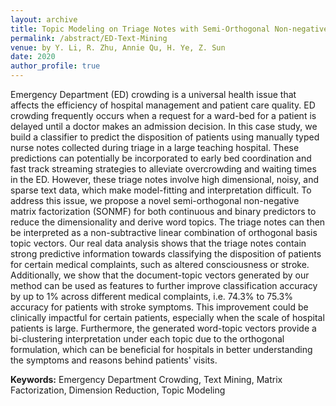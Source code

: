 ```yaml
---
layout: archive
title: Topic Modeling on Triage Notes with Semi-Orthogonal Non-negative Matrix Factorization
permalink: /abstract/ED-Text-Mining
venue: by Y. Li, R. Zhu, Annie Qu, H. Ye, Z. Sun
date: 2020
author_profile: true
---
```


Emergency Department (ED) crowding is a universal health issue that affects the efficiency of hospital management and patient care quality. ED crowding frequently occurs when a request for a ward-bed for a patient is delayed until a doctor makes an admission decision. In this case study, we build a classifier to predict the disposition of patients using manually typed nurse notes collected during triage in a large teaching hospital. These predictions can potentially be incorporated to early bed coordination and fast track streaming strategies to alleviate overcrowding and waiting times in the ED. However, these triage notes involve high dimensional, noisy, and sparse text data, which make model-fitting and interpretation difficult. To address this issue, we propose a novel semi-orthogonal non-negative matrix factorization (SONMF) for both continuous and binary predictors to reduce the dimensionality and derive word topics. The triage notes can then be interpreted as a non-subtractive linear combination of orthogonal basis topic vectors. Our real data analysis shows that the triage notes contain strong predictive information towards classifying the disposition of patients for certain medical complaints, such as altered consciousness or stroke. Additionally, we show that the document-topic vectors generated by our method can be used as features to further improve classification accuracy by up to 1% across different medical complaints, i.e. 74.3% to 75.3% accuracy for patients with stroke symptoms. This improvement could be clinically impactful for certain patients, especially when the scale of hospital patients is large. Furthermore, the generated word-topic vectors provide a bi-clustering interpretation under each topic due to the orthogonal formulation, which can be beneficial for hospitals in better understanding the symptoms and reasons behind patients' visits.

**Keywords:** Emergency Department Crowding, Text Mining, Matrix Factorization, Dimension Reduction, Topic Modeling
